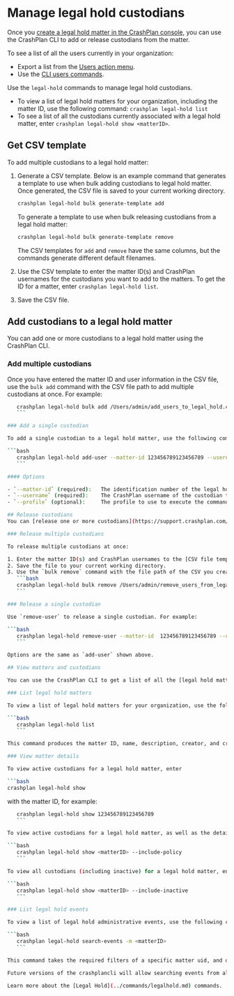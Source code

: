 # Manage legal hold custodians

Once you [create a legal hold matter in the CrashPlan console](https://support.crashplan.com/hc/en-us/articles/8603769878157-Create-a-legal-hold-matter), you can use the CrashPlan CLI to add or release custodians from the matter.

To see a list of all the users currently in your organization:
- Export a list from the [Users action menu](https://support.crashplan.com/hc/en-us/articles/9218711102989--Users-reference#01GD3GQS4DA14X4JGVV0SPC7YA).
- Use the [CLI users commands](./users.md).

Use the `legal-hold` commands to manage legal hold custodians.
 - To view a list of legal hold matters for your organization, including the matter ID, use the following command:
   `crashplan legal-hold list`
 - To see a list of all the custodians currently associated with a legal hold matter, enter `crashplan legal-hold show <matterID>`.


## Get CSV template

To add multiple custodians to a legal hold matter:

1. Generate a CSV template. Below is an example command that generates a template to use when bulk adding custodians to legal hold matter. Once generated, the CSV file is saved to your current working directory.

    ```bash
    crashplan legal-hold bulk generate-template add
    ```

    To generate a template to use when bulk releasing custodians from a legal hold matter:

    ```bash
    crashplan legal-hold bulk generate-template remove
    ```

    The CSV templates for `add` and `remove` have the same columns, but the commands generate different default filenames.

2. Use the CSV template to enter the matter ID(s) and CrashPlan usernames for the custodians you want to add to the matters.
To get the ID for a matter, enter `crashplan legal-hold list`.
3. Save the CSV file.

## Add custodians to a legal hold matter

You can add one or more custodians to a legal hold matter using the CrashPlan CLI.

### Add multiple custodians
Once you have entered the matter ID and user information in the CSV file, use the `bulk add` command with the CSV file path to add multiple custodians at once. For example:

 ```bash
    crashplan legal-hold bulk add /Users/admin/add_users_to_legal_hold.csv
    ```

### Add a single custodian

To add a single custodian to a legal hold matter, use the following command as an example:

 ```bash
    crashplan legal-hold add-user --matter-id 123456789123456789 --username user@example.com
    ```

#### Options

 - `--matter-id` (required):   The identification number of the legal hold matter. To get the ID for a matter, run the command `crashplan legal-hold list`.
 - `--username` (required):    The CrashPlan username of the custodian to add to the matter.
 - `--profile` (optional):     The profile to use to execute the command. If not specified, the default profile is used.

## Release custodians
You can [release one or more custodians](https://support.crashplan.com/hc/en-us/articles/8603769878157-Create-a-legal-hold-matter#Release-or-reactivate-custodians) from a legal hold matter using the CrashPlan CLI.

### Release multiple custodians

To release multiple custodians at once:

1. Enter the matter ID(s) and CrashPlan usernames to the [CSV file template you generated](#get-csv-template).
2. Save the file to your current working directory.
3. Use the `bulk remove` command with the file path of the CSV you created. For example:
    ```bash
    crashplan legal-hold bulk remove /Users/admin/remove_users_from_legal_hold.csv
    ```

### Release a single custodian

Use `remove-user` to release a single custodian. For example:

 ```bash
    crashplan legal-hold remove-user --matter-id  123456789123456789 --username user@example.com
    ```

Options are the same as `add-user` shown above.

## View matters and custodians

You can use the CrashPlan CLI to get a list of all the [legal hold matters](https://support.crashplan.com/hc/en-us/articles/9225467244045--Legal-Hold-reference#All-matters) for your organization, or get full details for a matter.

### List legal hold matters

To view a list of legal hold matters for your organization, use the following command:

 ```bash
    crashplan legal-hold list
    ```

This command produces the matter ID, name, description, creator, and creation date for the legal hold matters.

### View matter details

To view active custodians for a legal hold matter, enter

```bash
crashplan legal-hold show
```
 with the matter ID, for example:

 ```bash
    crashplan legal-hold show 123456789123456789
    ```

To view active custodians for a legal hold matter, as well as the details of the preservation policy, enter

 ```bash
    crashplan legal-hold show <matterID> --include-policy
    ```

To view all custodians (including inactive) for a legal hold matter, enter

 ```bash
    crashplan legal-hold show <matterID> --include-inactive
    ```

### List legal hold events

To view a list of legal hold administrative events, use the following command:

 ```bash
    crashplan legal-hold search-events -m <matterID>
    ```

This command takes the required filters of a specific matter uid, and optional filters of beginning timestamp, end timestamp, and event type.

Future versions of the crashplancli will allow searching events from all legal holds.

Learn more about the [Legal Hold](../commands/legalhold.md) commands.
